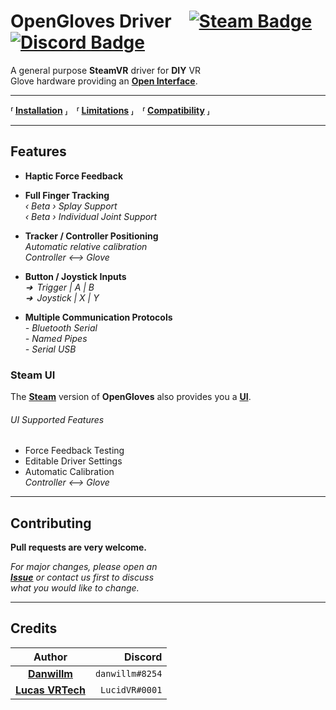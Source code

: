 # OpenGloves Driver [![Steam Badge]][Steam] [![Discord Badge]][Discord]

A general purpose **SteamVR** driver for **DIY** VR <br>
Glove hardware providing an **[Open Interface]**.

---

**⸢ [Installation] ⸥ ⸢ [Limitations] ⸥ ⸢ [Compatibility] ⸥**

---

## Features

- **Haptic Force Feedback**

- **Full Finger Tracking** <br>
    *‹ Beta › Splay Support* <br>
    *‹ Beta › Individual Joint Support*

- **Tracker / Controller Positioning** <br>
    *Automatic relative calibration* <br>
    *Controller ⟷ Glove*

- **Button / Joystick Inputs** <br>
    *➜ Trigger | A | B* <br>
    *➜ Joystick | X | Y*

- **Multiple Communication Protocols** <br>
    *- Bluetooth Serial* <br>
    *- Named Pipes* <br>
    *- Serial USB*

### Steam UI

The **[Steam]** version of **OpenGloves** also provides you a **[UI]**.

###### UI Supported Features
- Force Feedback Testing
- Editable Driver Settings
- Automatic Calibration <br>
    *Controller ⟷ Glove*

---

## Contributing

**Pull requests are very welcome.**

*For major changes, please open an* <br>
***[Issue]*** *or contact us first to discuss* <br>
*what you would like to change.*

---

## Credits

| Author | Discord |
|:------:|--------:|
| **[Danwillm]** | `danwillm#8254` |
| **[Lucas VRTech]** | `LucidVR#0001` |


<!----------------------------------------------------------------------------->

[Steam Badge]: https://img.shields.io/badge/Steam-000000?style=for-the-badge&logo=steam&logoColor=white
[Discord Badge]: https://img.shields.io/badge/Discord-7289DA?style=for-the-badge&logo=discord&logoColor=white

[Discord]: https://discord.gg/lucidvr
[Steam]: https://store.steampowered.com/app/1574050/OpenGloves

[Installation]: docs/Installation.md
[Limitations]: docs/Limitations.md
[Compatibility]: docs/Compatibility.md

[UI]: https://github.com/lucidVR/opengloves-ui
[Open Interface]: https://github.com/LucidVR/opengloves-driver/wiki/Driver-Input

[Issue]: https://github.com/LucidVR/opengloves-driver/issues

[Danwillm]: https://github.com/danwillm
[Lucas VRTech]: https://github.com/lucas-vrtech
